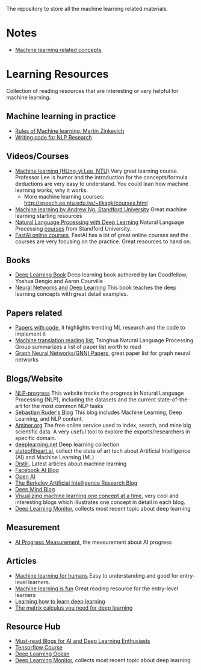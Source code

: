 The repository to store all the machine learning related materials.

# Notes
* [Machine learning related concepts](machine-learning/machine-learning-concepts.md)

# Learning Resources
Collection of reading resources that are interesting or very helpful for machine learning.

## Machine learning in practice
- [Rules of Machine learning, Martin Zinkevich](http://martin.zinkevich.org/rules_of_ml/rules_of_ml.pdf)
- [Writing code for NLP Research](https://github.com/allenai/writing-code-for-nlp-research-emnlp2018/blob/master/writing_code_for_nlp_research.pdf)

## Videos/Courses
* [Machine learning (HUng-yi Lee, NTU)](https://www.youtube.com/watch?v=CXgbekl66jc&list=PLJV_el3uVTsPy9oCRY30oBPNLCo89yu49) Very great learning course. Professor Lee is humor and the introduction for the concepts/formula deductions are very easy to understand. You could lean how machine learning works, why it works.
    * More machine learning courses: http://speech.ee.ntu.edu.tw/~tlkagk/courses.html
* [Machine learning by Andrew Ng, Standford University](https://www.coursera.org/learn/machine-learning) Great machine learning starting resources
* [Natural Language Processing with Deep Learning](https://www.youtube.com/watch?v=OQQ-W_63UgQ&list=PL3FW7Lu3i5Jsnh1rnUwq_TcylNr7EkRe6) Natural Language Processing [courses](http://web.stanford.edu/class/cs224n/) from Standford University.
* [FastAI online courses](https://www.fast.ai/), FastAI has a lot of great online courses and the courses are very focusing on the practice. Great resources to hand on.

## Books
* [Deep Learning Book](https://www.deeplearningbook.org/) Deep learning book authored by Ian Goodfellow, Yoshua Bengio and Aaron Courville
* [Neural Networks and Deep Learning](http://neuralnetworksanddeeplearning.com/) This book teaches the deep learning concepts with great detail examples.

## Papers related
* [Papers with code](https://paperswithcode.com/), it highlights trending ML research and the code to implement it
* [Machine translation reading list](https://github.com/THUNLP-MT/MT-Reading-List), Tsinghua Natural Language Processing Group summarizes a list of paper list worth to read
* [Graph Neural Networks(GNN) Papers](https://github.com/thunlp/GNNPapers), great paper list for graph neural networks

## Blogs/Website
* [NLP-progress](http://nlpprogress.com/) This website tracks the progress in Natural Language Processing (NLP), including the datasets and the current state-of-the-art for the most common NLP tasks
* [Sebastian Ruder's Blog](http://ruder.io/) This blog includes Machine Learning, Deep Learning, and NLP content.
* [Aminer.org](https://aminer.org/) The free online service used to index, search, and mine big scientific data. A very useful tool to explore the exports/researchers in specific domain.
* [deeplearning.net](http://deeplearning.net/) Deep learning collection
* [stateoftheart.ai](https://www.stateoftheart.ai/), collect the state of art tech about Artificial Intelligence (AI) and Machine Learning (ML)
* [Distill](https://distill.pub/), Latest articles about machine learning
* [Facebook AI Blog](https://research.fb.com/blog/)
* [Open AI](https://openai.com/)
* [The Berkeley Artificial Intelligence Research Blog](https://bair.berkeley.edu/blog/)
* [Deep Mind Blog](https://deepmind.com/blog/)
* [Visualizing machine learning one concept at a time](https://jalammar.github.io/), very cool and interesting blogs which illustrates one concept in detail in each blog.
* [Deep Learning Monitor](https://deeplearn.org/), collects most recent topic about deep learning

## Measurement
* [AI Progress Measurement](https://www.eff.org/ai/metrics), the measurement about AI progress

## Articles
* [Machine learning for humans](https://medium.com/machine-learning-for-humans/why-machine-learning-matters-6164faf1df12) Easy to understanding and good for entry-level learners.
* [Machine learning is fun](https://www.machinelearningisfun.com/) Great reading resource for the entry-level learners
* [Learning how to learn deep learning](https://evilmartians.com/chronicles/learning-how-to-learn-deep-learning)
* [The matrix calculus you need for deep learning](https://explained.ai/matrix-calculus/)

## Resource Hub
* [Must-read Blogs for AI and Deep Learning Enthusiasts](https://blog.paralleldots.com/data-science/must-read-blogs-ai-deep-learning-enthusiasts/)
* [Tensorflow Course](https://github.com/machinelearningmindset/TensorFlow-Course)
* [Deep Learning Ocean](https://github.com/machinelearningmindset/deep-learning-ocean)
* [Deep Learning Monitor](https://deeplearn.org/), collects most recent topic about deep learning
